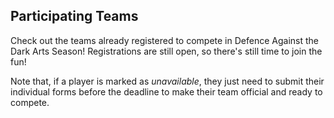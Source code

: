 
## Participating Teams
Check out the teams already registered to compete in Defence Against the Dark Arts Season! Registrations are still open, so there's still time to join the fun!

Note that, if a player is marked as *unavailable*, they just need to submit their individual forms before the deadline to make their team official and ready to compete.

<div id="team-display"> </div>
